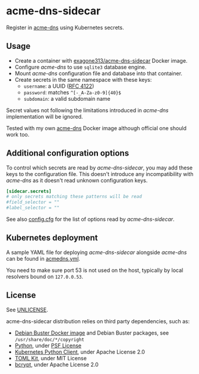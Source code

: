 # acme-dns-sidecar

Register in [acme-dns](https://github.com/joohoi/acme-dns) using Kubernetes secrets.

## Usage

* Create a container with [exagone313/acme-dns-sidecar](https://hub.docker.com/r/exagone313/acme-dns-sidecar) Docker image.
* Configure *acme-dns* to use `sqlite3` database engine.
* Mount *acme-dns* configuration file and database into that container.
* Create secrets in the same namespace with these keys:
    * `username`: a UUID ([RFC 4122](https://tools.ietf.org/html/rfc4122.html))
    * `password`: matches `^[-_A-Za-z0-9]{40}$`
    * `subdomain`: a valid subdomain name

Secret values not following the limitations introduced in *acme-dns* implementation will be ignored.

Tested with my own [acme-dns](https://hub.docker.com/r/exagone313/acme-dns) Docker image although official one should work too.

## Additional configuration options

To control which secrets are read by *acme-dns-sidecar*, you may add these keys to the configuration file.
This doesn't introduce any incompatibility with *acme-dns* as it doesn't read unknown configuration keys.

```toml
[sidecar.secrets]
# only secrets matching these patterns will be read
#field_selector = ""
#label_selector = ""
```

See also [config.cfg](config.cfg) for the list of options read by *acme-dns-sidecar*.

## Kubernetes deployment

A sample YAML file for deploying *acme-dns-sidecar* alongside *acme-dns* can be found in [acmedns.yml](acmedns.yml).

You need to make sure port 53 is not used on the host, typically by local resolvers bound on `127.0.0.53`.

## License

See [UNLICENSE](UNLICENSE).

acme-dns-sidecar distribution relies on third party dependencies, such as:
* [Debian Buster Docker image](https://hub.docker.com/_/debian) and Debian Buster packages, see `/usr/share/doc/*/copyright`
* [Python](https://www.python.org/), under [PSF License](https://docs.python.org/3/license.html)
* [Kubernetes Python Client](https://github.com/kubernetes-client/python), under Apache License 2.0
* [TOML Kit](https://github.com/sdispater/tomlkit), under MIT License
* [bcrypt](https://github.com/pyca/bcrypt), under Apache License 2.0
